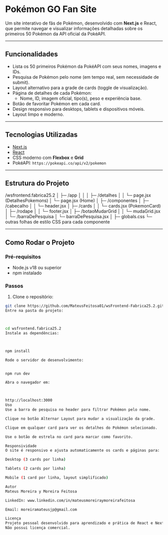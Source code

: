 # Pokémon GO Fan Site

Um site interativo de fãs de Pokémon, desenvolvido com **Next.js** e React, que permite navegar e visualizar informações detalhadas sobre os primeiros 50 Pokémon da API oficial da PokéAPI.

---

## Funcionalidades

- Lista os 50 primeiros Pokémon da PokéAPI com seus nomes, imagens e IDs.
- Pesquisa de Pokémon pelo nome (em tempo real, sem necessidade de submit).
- Layout alternativo para a grade de cards (toggle de visualização).
- Página de detalhes de cada Pokémon:
  - Nome, ID, imagem oficial, tipo(s), peso e experiência base.
- Botão de favoritar Pokémon em cada card.
- Design responsivo para desktops, tablets e dispositivos móveis.
- Layout limpo e moderno.

---

## Tecnologias Utilizadas

- [Next.js](https://nextjs.org/)  
- [React](https://reactjs.org/)  
- CSS moderno com **Flexbox** e **Grid**   
- PokéAPI: `https://pokeapi.co/api/v2/pokemon`

---

## Estrutura do Projeto

/wsfrontend.fabrica25.2
│
├─ /app
│ │ 
│ ├─ /detalhes
│ │ └─ page.jsx (DetalhesPokemons)
│ └─ page.jsx (Home)
│
├─ /componentes
│ ├─ /cabecalho
│ │ └─ header.jsx
│ ├─ /cards
│ │ └─ cards.jsx (PokemonCard)
│ ├─ /rodape
│ │ └─ footer.jsx
│ ├─ /botaoMudarGrid
│ │ └─ mudaGrid.jsx
│ └─ /barraDePesquisa
│ └─ barraDePesquisa.jsx
│
├─ globals.css
└─ outras folhas de estilo CSS para cada componente

---

## Como Rodar o Projeto

### Pré-requisitos
- Node.js v18 ou superior  
- npm instalado  

### Passos
1. Clone o repositório:
```bash
git clone https://github.com/MateusFeitosa01/wsFrontend-Fabrica25.2.git
Entre na pasta do projeto:



cd wsfrontend.fabrica25.2
Instale as dependências:



npm install

Rode o servidor de desenvolvimento:


npm run dev

Abra o navegador em:



http://localhost:3000
Uso
Use a barra de pesquisa no header para filtrar Pokémon pelo nome.

Clique no botão Alternar Layout para mudar a visualização da grade.

Clique em qualquer card para ver os detalhes do Pokémon selecionado.

Use o botão de estrela no card para marcar como favorito.

Responsividade
O site é responsivo e ajusta automaticamente os cards e páginas para:

Desktop (3 cards por linha)

Tablets (2 cards por linha)

Mobile (1 card por linha, layout simplificado)

Autor
Mateus Moreira y Moreira Feitosa

LinkedIn: www.linkedin.com/in/mateusmoreiraymoreirafeitosa

Email: moreiramateusjp@gmail.com

Licença
Projeto pessoal desenvolvido para aprendizado e prática de React e Next.js.
Não possui licença comercial.

